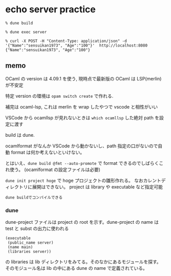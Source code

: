 # echo server practice

```
% dune build

% dune exec server

% curl -X POST -H "Content-Type: application/json" -d '{"Name":"sensuikan1973", "Age":"100"}'  http://localhost:8080
{"Name":"sensuikan1973", "Age":"100"}
```

## memo

OCaml の version は 4.09.1 を使う, 現時点で最新版の OCaml は LSP(merlin) が不安定

特定 version の環境は `opam switch create` で作れる.

補完は ocaml-lsp, これは merlin を wrap したやつで vscode と相性がいい

VSCode から ocamllsp が見れないときは `which ocamllsp` した絶対 path を設定に渡す

build は dune.

ocamlformat がなんか VSCode から動かないし、path 指定の口がないので自動 format は何か考えないといけない。

とはいえ、`dune build @fmt --auto-promote` で format できるのでしばらくこれ使う。
(ocamlformat の設定ファイルは必要)

`dune init project hoge` で hoge プロジェクトの雛形作れる。
なおカレントディレクトリに展開はできない。
project は library や executable など指定可能

`dune buildでコンパイルできる`

### dune

dune-project ファイルは project の root を示す。dune-project の name は test と subst の出力に使われる

```
(executable
 (public_name server)
 (name main)
 (libraries server))
```

の libraries は lib ディレクトリをみてる。そのなかにあるモジュールを探す。
そのモジュール名は lib の中にある dune の name で定義されている。
